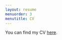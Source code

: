 ```yaml
---
layout: resume
menuorder: 3
menutitle: CV
---
```



You can find my CV [here](https://github.com/Sungjuwu/sungjuwu.github.io/_data/CV_sungjuwu.pdf).

